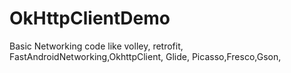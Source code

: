 # OkHttpClientDemo
Basic Networking code like volley, retrofit, FastAndroidNetworking,OkhttpClient, Glide, Picasso,Fresco,Gson,
